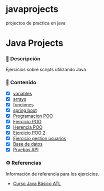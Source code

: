 # javaprojects
projectos de practica en java

# Java Projects

### 📝 Descripción

Ejercicios sobre scripts utilizando Java

### 📒 Contenido

- [x] [variables](https://github.com/diegoaaron/javaprojects/tree/main/presupuesto)
- [x] [arrays](https://github.com/diegoaaron/javaprojects/tree/main/arreglos)
- [x] [funciones](https://github.com/diegoaaron/javaprojects/tree/main/funcionesyspring)
- [x] [spring boot](https://github.com/diegoaaron/javaprojects/tree/main/bootcamp)
- [x] [Programacion POO](https://github.com/diegoaaron/javaprojects/tree/main/poobasico)
- [x] [Ejercicio POO](https://github.com/diegoaaron/javaprojects/tree/main/trivia)
- [x] [Herencia POO](https://github.com/diegoaaron/javaprojects/tree/main/demo)
- [x] [Ejercicio POO 2](https://github.com/diegoaaron/javaprojects/tree/main/trivia)
- [x] [Ejercicio gestion usuarios](https://github.com/diegoaaron/javaprojects/tree/main/sistema_gestion)
- [x] [Base de datos](https://github.com/diegoaaron/javaprojects/tree/main/bdintro)
- [x] [Pruebas API](#)

### ⚙️ Referencias

Información de referencia para los ejercicios.

- [Curso Java Básico ATL](https://atl.academy/bootcamp/java/)